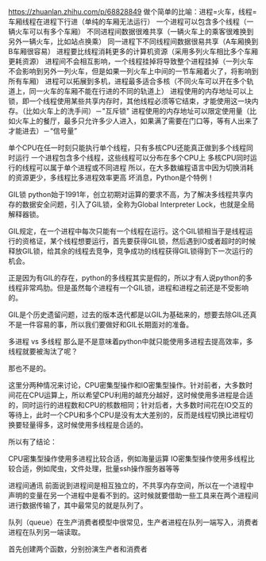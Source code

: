 
https://zhuanlan.zhihu.com/p/68828849
做个简单的比喻：进程=火车，线程=车厢线程在进程下行进（单纯的车厢无法运行）
一个进程可以包含多个线程（一辆火车可以有多个车厢）
不同进程间数据很难共享（一辆火车上的乘客很难换到另外一辆火车，比如站点换乘）
同一进程下不同线程间数据很易共享（A车厢换到B车厢很容易）
进程要比线程消耗更多的计算机资源（采用多列火车相比多个车厢更耗资源）
进程间不会相互影响，一个线程挂掉将导致整个进程挂掉（一列火车不会影响到另外一列火车，但是如果一列火车上中间的一节车厢着火了，将影响到所有车厢）
进程可以拓展到多机，进程最多适合多核（不同火车可以开在多个轨道上，同一火车的车厢不能在行进的不同的轨道上）
进程使用的内存地址可以上锁，即一个线程使用某些共享内存时，其他线程必须等它结束，才能使用这一块内存。（比如火车上的洗手间）－"互斥锁"
进程使用的内存地址可以限定使用量（比如火车上的餐厅，最多只允许多少人进入，如果满了需要在门口等，等有人出来了才能进去）－“信号量”


单个CPU在任一时刻只能执行单个线程，只有多核CPU还能真正做到多个线程同时运行
一个进程包含多个线程，这些线程可以分布在多个CPU上
多核CPU同时运行的线程可以属于单个进程或不同进程
所以，在大多数编程语言中因为切换消耗的资源更少，多线程比多进程效率更高
坏消息，Python是个特例！

GIL锁
python始于1991年，创立初期对运算的要求不高，为了解决多线程共享内存的数据安全问题，引入了GIL锁，全称为Global Interpreter Lock，也就是全局解释器锁。

GIL规定，在一个进程中每次只能有一个线程在运行。这个GIL锁相当于是线程运行的资格证，某个线程想要运行，首先要获得GIL锁，然后遇到IO或者超时的时候释放GIL锁，给其余的线程去竞争，竞争成功的线程获得GIL锁得到下一次运行的机会。

正是因为有GIL的存在，python的多线程其实是假的，所以才有人说python的多线程非常鸡肋。但是虽然每个进程有一个GIL锁，进程和进程之前还是不受影响的。

GIL是个历史遗留问题，过去的版本迭代都是以GIL为基础来的，想要去除GIL还真不是一件容易的事，所以我们要做好和GIL长期面对的准备。

多进程 vs 多线程
那么是不是意味着python中就只能使用多进程去提高效率，多线程就要被淘汰了呢？

那也不是的。

这里分两种情况来讨论，CPU密集型操作和IO密集型操作。针对前者，大多数时间花在CPU运算上，所以希望CPU利用的越充分越好，这时候使用多进程是合适的，同时运行的进程数和CPU的核数相同；针对后者，大多数时间花在IO交互的等待上，此时一个CPU和多个CPU是没有太大差别的，反而是线程切换比进程切换要轻量得多，这时候使用多线程是合适的。

所以有了结论：

CPU密集型操作使用多进程比较合适，例如海量运算
IO密集型操作使用多线程比较合适，例如爬虫，文件处理，批量ssh操作服务器等等


进程间通讯
前面说到进程间是相互独立的，不共享内存空间，所以在一个进程中声明的变量在另一个进程中是看不到的。这时候就要借助一些工具来在两个进程间进行数据传输了，其中最常见的就是队列了。

队列（queue）在生产消费者模型中很常见，生产者进程在队列一端写入，消费者进程在队列另一端读取。

首先创建两个函数，分别扮演生产者和消费者
